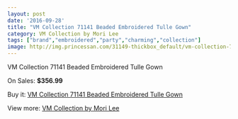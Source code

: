 ```yaml
---
layout: post
date: '2016-09-28'
title: "VM Collection 71141 Beaded Embroidered Tulle Gown"
category: VM Collection by Mori Lee
tags: ["brand","embroidered","party","charming","collection"]
image: http://img.princessan.com/31149-thickbox_default/vm-collection-71141-beaded-embroidered-tulle-gown.jpg
---
```

VM Collection 71141 Beaded Embroidered Tulle Gown

On Sales: **$356.99**
<a href="https://www.princessan.com/en/vm-collection-by-mori-lee/14154-vm-collection-71141-beaded-embroidered-tulle-gown.html"><amp-img layout="responsive" width="600" height="600" src="//img.princessan.com/31149-thickbox_default/vm-collection-71141-beaded-embroidered-tulle-gown.jpg" alt="VM Collection 71141 Beaded Embroidered Tulle Gown 0" /></a>
<a href="https://www.princessan.com/en/vm-collection-by-mori-lee/14154-vm-collection-71141-beaded-embroidered-tulle-gown.html"><amp-img layout="responsive" width="600" height="600" src="//img.princessan.com/31150-thickbox_default/vm-collection-71141-beaded-embroidered-tulle-gown.jpg" alt="VM Collection 71141 Beaded Embroidered Tulle Gown 1" /></a>
<a href="https://www.princessan.com/en/vm-collection-by-mori-lee/14154-vm-collection-71141-beaded-embroidered-tulle-gown.html"><amp-img layout="responsive" width="600" height="600" src="//img.princessan.com/31151-thickbox_default/vm-collection-71141-beaded-embroidered-tulle-gown.jpg" alt="VM Collection 71141 Beaded Embroidered Tulle Gown 2" /></a>
<a href="https://www.princessan.com/en/vm-collection-by-mori-lee/14154-vm-collection-71141-beaded-embroidered-tulle-gown.html"><amp-img layout="responsive" width="600" height="600" src="//img.princessan.com/31152-thickbox_default/vm-collection-71141-beaded-embroidered-tulle-gown.jpg" alt="VM Collection 71141 Beaded Embroidered Tulle Gown 3" /></a>
<a href="https://www.princessan.com/en/vm-collection-by-mori-lee/14154-vm-collection-71141-beaded-embroidered-tulle-gown.html"><amp-img layout="responsive" width="600" height="600" src="//img.princessan.com/31153-thickbox_default/vm-collection-71141-beaded-embroidered-tulle-gown.jpg" alt="VM Collection 71141 Beaded Embroidered Tulle Gown 4" /></a>

Buy it: [VM Collection 71141 Beaded Embroidered Tulle Gown](https://www.princessan.com/en/vm-collection-by-mori-lee/14154-vm-collection-71141-beaded-embroidered-tulle-gown.html "VM Collection 71141 Beaded Embroidered Tulle Gown")

View more: [VM Collection by Mori Lee](https://www.princessan.com/en/73-vm-collection-by-mori-lee "VM Collection by Mori Lee")